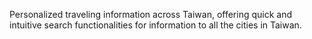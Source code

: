 Personalized traveling information across Taiwan, offering quick and intuitive search functionalities for information to all the cities in Taiwan.
